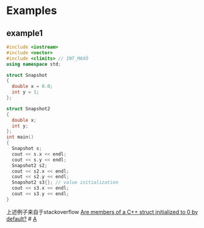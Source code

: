 # Examples

## example1

```c++
#include <iostream>
#include <vector>
#include <climits> // INT_MAXÒ
using namespace std;

struct Snapshot
{
  double x = 0.0;
  int y = 1;
};

struct Snapshot2
{
  double x;
  int y;
};
int main()
{
  Snapshot s;
  cout << s.x << endl;
  cout << s.y << endl;
  Snapshot2 s2;
  cout << s2.x << endl;
  cout << s2.y << endl;
  Snapshot2 s3{}; // value initialization
  cout << s3.x << endl;
  cout << s3.y << endl;
}

```

上述例子来自于stackoverflow [Are members of a C++ struct initialized to 0 by default?](https://stackoverflow.com/questions/1069621/are-members-of-a-c-struct-initialized-to-0-by-default) # [A](https://stackoverflow.com/a/1069634)